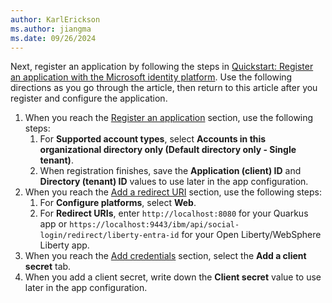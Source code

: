 ```yaml
---
author: KarlErickson
ms.author: jiangma
ms.date: 09/26/2024
---
```


Next, register an application by following the steps in [Quickstart: Register an application with the Microsoft identity platform](/entra/identity-platform/quickstart-register-app). Use the following directions as you go through the article, then return to this article after you register and configure the application.

1. When you reach the [Register an application](/entra/identity-platform/quickstart-register-app#register-an-application) section, use the following steps:
   1. For **Supported account types**, select **Accounts in this organizational directory only (Default directory only - Single tenant)**.
   1. When registration finishes, save the **Application (client) ID** and **Directory (tenant) ID** values to use later in the app configuration.
1. When you reach the [Add a redirect URI](/entra/identity-platform/quickstart-register-app#add-a-redirect-uri) section, use the following steps:
   1. For **Configure platforms**, select **Web**.
   1. For **Redirect URIs**, enter `http://localhost:8080` for your Quarkus app or `https://localhost:9443/ibm/api/social-login/redirect/liberty-entra-id` for your Open Liberty/WebSphere Liberty app.
1. When you reach the [Add credentials](/entra/identity-platform/quickstart-register-app#add-credentials) section, select the **Add a client secret** tab.
1. When you add a client secret, write down the **Client secret** value to use later in the app configuration.
